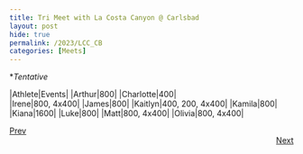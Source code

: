 ```yaml
---
title: Tri Meet with La Costa Canyon @ Carlsbad
layout: post
hide: true
permalink: /2023/LCC_CB
categories: [Meets]
---
```


**Tentative*

|Athlete|Events|
|Arthur|800|
|Charlotte|400|  
|Irene|800, 4x400|
|James|800|
|Kaitlyn|400, 200, 4x400|
|Kamila|800|
|Kiana|1600|
|Luke|800|
|Matt|800, 4x400|
|Olivia|800, 4x400|

<div style="text-align: left"> <a href="{{site.baseurl}}/2023/MCDC">Prev</a></div> 
<div style="text-align: right"> <a href="{{site.baseurl}}/2023/BI">Next</a></div>
